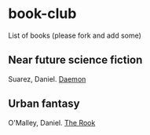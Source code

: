 # book-club
List of books (please fork and add some)


## Near future science fiction

Suarez, Daniel. [Daemon](http://thedaemon.com/)


## Urban fantasy

O'Malley, Daniel. [The Rook](http://www.rookfiles.com/)
